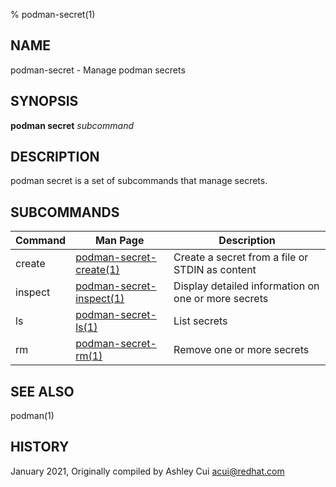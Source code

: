 % podman-secret(1)

## NAME
podman\-secret - Manage podman secrets

## SYNOPSIS
**podman secret** *subcommand*

## DESCRIPTION
podman secret is a set of subcommands that manage secrets.

## SUBCOMMANDS

| Command | Man Page                                               | Description                                                                    |
| ------- | ------------------------------------------------------ | ------------------------------------------------------------------------------ |
| create  | [podman-secret-create(1)](podman-secret-create.1.md)   | Create a secret from a file or STDIN as content                                |
| inspect | [podman-secret-inspect(1)](podman-secret-inspect.1.md) | Display detailed information on one or more secrets                            |
| ls      | [podman-secret-ls(1)](podman-secret-ls.1.md)           | List secrets                                                                   |
| rm      | [podman-secret-rm(1)](podman-secret-rm.1.md)           | Remove one or more secrets                                                     |

## SEE ALSO
podman(1)

## HISTORY
January 2021, Originally compiled by Ashley Cui <acui@redhat.com>
